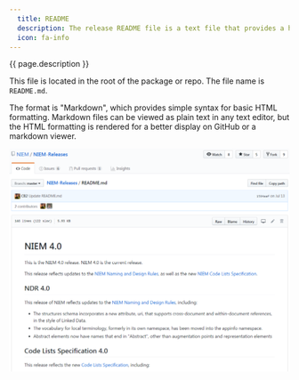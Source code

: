 ```yaml
---
  title: README
  description: The release README file is a text file that provides a high-level overview of the changes made in the release, and in particular any changes that might affect Core.
  icon: fa-info
---
```


{{ page.description }}

This file is located in the root of the package or repo.  The file name is `README.md`.

The format is "Markdown", which provides simple syntax for basic HTML formatting.  Markdown files can be viewed as plain text in any text editor, but the HTML formatting is rendered for a better display on GitHub or a markdown viewer.

![Readme](readme.png)
